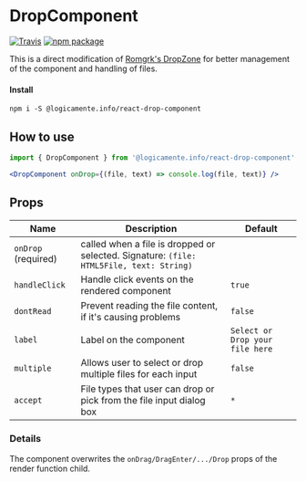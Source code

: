 # DropComponent

[![Travis][build-badge]][build]
[![npm package][npm-badge]][npm]

This is a direct modification of [Romgrk's DropZone](https://github.com/romgrk/react-drop-zone/) for better management of the component and handling of files.

#### Install

`npm i -S @logicamente.info/react-drop-component`

## How to use

```jsx
import { DropComponent } from '@logicamente.info/react-drop-component'

<DropComponent onDrop={(file, text) => console.log(file, text)} />
```

## Props

| Name | Description | Default |
| --- | --- | --- |
| `onDrop` (required) | called when a file is dropped or selected. Signature: `(file: HTML5File, text: String)` | |
| `handleClick` | Handle click events on the rendered component | `true` |
| `dontRead` | Prevent reading the file content, if it's causing problems | `false` |
| `label` | Label on the component | `Select or Drop your file here` |
| `multiple` | Allows user to select or drop multiple files for each input | `false` |
| `accept` | File types that user can drop or pick from the file input dialog box | `*` |

### Details

The component overwrites the `onDrag/DragEnter/.../Drop` props of the render function child.

[build-badge]: https://img.shields.io/travis/logicamenteinfo/react-drop-component/master.png?style=flat-square
[build]: https://travis-ci.org/logicamenteinfo/react-drop-component

[npm-badge]: https://img.shields.io/npm/v/@logicamente.info/react-drop-component.png?style=flat-square
[npm]: https://www.npmjs.org/@logicamente.info/react-drop-component